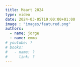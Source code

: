 ```yaml
---
title: Maart 2024
type: video
date: 2024-03-05T19:00:00+01:00
image : "images/featured.png"
authors:
  - name: jorge
  - name: emma
# youtube: ?
# books:
#   - name: ?
#     link: ?
---
```

